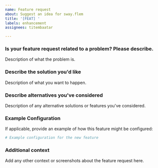 ```yaml
---
name: Feature request
about: Suggest an idea for sway.flem
title: '[FEAT] '
labels: enhancement
assignees: titembaatar

---
```


### Is your feature request related to a problem? Please describe.
Description of what the problem is.

### Describe the solution you'd like
Description of what you want to happen.

### Describe alternatives you've considered
Description of any alternative solutions or features you've considered.

### Example Configuration
If applicable, provide an example of how this feature might be configured:

```yaml
# Example configuration for the new feature
```

### Additional context
Add any other context or screenshots about the feature request here.
